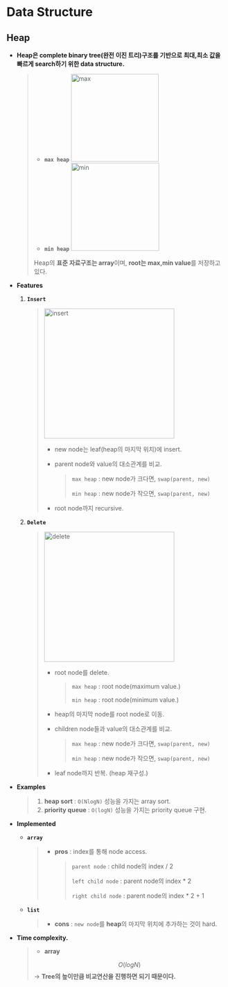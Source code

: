 # Data Structure

## Heap

- **Heap은 complete binary tree(완전 이진 트리)구조를 기반으로 최대,최소 값을 빠르게 search하기 위한 data structure.**
  
  > * **`max heap`**
  >   <img width="202" alt="max" src="https://user-images.githubusercontent.com/23169707/73246166-43e18b80-41f1-11ea-9678-67844f685dc7.png">
  > * **`min heap`**
  >   <img width="203" alt="min" src="https://user-images.githubusercontent.com/23169707/73246172-480da900-41f1-11ea-8b91-cac4ace9035d.png">
  >
  > Heap의 **표준 자료구조는 array**이며, **root는 max,min value**를 저장하고 있다.
  
- **Features**

  1. **`Insert`**
  
     > <img width="300" alt="insert" src="https://user-images.githubusercontent.com/23169707/73247667-c1f36180-41f4-11ea-9519-e5fa33eade0b.png">
     >
     > - new node는 leaf(heap의 마지막 위치)에 insert.
     >
     > - parent node와 value의 대소관계를 비교.
     >
     >   > `max heap` : new node가 크다면, `swap(parent, new)`
     >   >
     >   > `min heap` : new node가 작으면, `swap(parent, new)`
     >
     > - root node까지 recursive.
  
  2. **`Delete`**
  
     > <img width="300" alt="delete" src="https://user-images.githubusercontent.com/23169707/73248118-b3597a00-41f5-11ea-9fac-90b0c3d7a85c.png">
     >
     > * root node를 delete.
     >
     >   > `max heap` : root node(maximum value.)
     >   >
     >   > `min heap` : root node(minimum value.)
     >
     > * heap의 마지막 node를 root node로 이동.
     >
     > * children node들과 value의 대소관계를 비교.
     >
     >   > `max heap` : new node가 크다면, `swap(parent, new)`
     >   >
     >   > `min heap` : new node가 작으면, `swap(parent, new)`
     >
     > * leaf node까지 반복. (heap 재구성.)
  
- **Examples**

  > 1. **heap sort** : `O(NlogN)` 성능을 가지는 array sort.
  > 2. **priority queue** : `O(logN)` 성능을 가지는 priority queue 구현.


- **Implemented**

  * **`array`**

    > * **pros** : index를 통해 node access.
    >
    >   > `parent node` : child node의 index / 2
    >   >
    >   > `left child node` : parent node의 index * 2
    >   >
    >   > `right child node` : parent node의 index * 2 + 1
    
  * **`list`**
  
    > * **cons** : `new node`를 **heap**의 마지막 위치에 추가하는 것이 hard.


- **Time complexity.**

  > * **array** 
  >
  > $$
  > O(log N)
  > $$
  > → **Tree의 높이만큼 비교연산을 진행하면 되기 때문이다.**
  >

